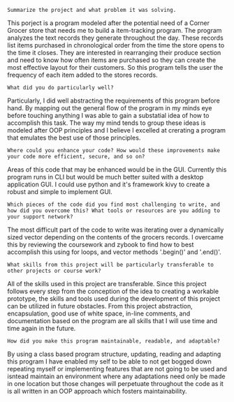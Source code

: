 
    Summarize the project and what problem it was solving.

This porject is a program modeled after the potential need of a Corner Grocer store that needs me to build a item-tracking program. The program analyzes the text records they generate throughout the day. These records list items purchased in chronological order from the time the store opens to the time it closes. They are interested in rearranging their produce section and need to know how often items are purchased so they can create the most effective layout for their customers. So this program tells the user the frequency of each item added to the stores records.


    What did you do particularly well?

Particularly, I did well abstracting the requirements of this program before hand. By mapping out the general flow of the program in my minds eye before touching anything I was able to gain a substatial idea of how to accomplish this task. The way my mind tends to group these ideas is modeled after OOP principles and I believe I excelled at crerating a program that emulates the best use of those principles.


    Where could you enhance your code? How would these improvements make your code more efficient, secure, and so on?

Areas of this code that may be enhanced would be in the GUI. Currently this program runs in CLI but would be much better suited with a desktop application GUI. I could use python and it's framework kivy to create a robust and simple to implement GUI.


    Which pieces of the code did you find most challenging to write, and how did you overcome this? What tools or resources are you adding to your support network?
    
The most difficult part of the code to write was iterating over a dynamically sized vector depending on the contents of the grocers records. I overcame this by reviewing the coursework and zybook to find how to best accomplish this using for loops, and vector methods '.begin()' and '.end()'.


    What skills from this project will be particularly transferable to other projects or course work?

All of the skills used in this project are transferable. Since this project follows every step from the conception of the idea to creating a workable prototype, the skills and tools used during the development of this project can be utilized in future obstacles. From this project abstraction, encapsulation, good use of white space, in-line comments, and documentation based on the program are all skills that I will use time and time again in the future.
    
    
    How did you make this program maintainable, readable, and adaptable?

  By using a class based program structure, updating, reading and adapting this program I have enabled my self to be able to not get bogged down repeating myself or implementing features that are not going to be used and isntead maintain an environment where any adaptations need only be made in one location but those changes will perpetuate throughout the code as it is all written in an OOP approach which fosters maintainability.
